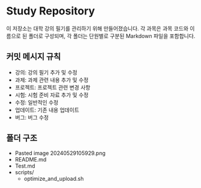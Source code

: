 # Study Repository

이 저장소는 대학 강의 필기를 관리하기 위해 만들어졌습니다. 각 과목은 과목 코드와 이름으로 된 폴더로 구성되며, 각 폴더는 단원별로 구분된 Markdown 파일을 포함합니다.

## 커밋 메시지 규칙

 - 강의: 강의 필기 추가 및 수정
 - 과제: 과제 관련 내용 추가 및 수정
 - 프로젝트: 프로젝트 관련 변경 사항
 - 시험: 시험 준비 자료 추가 및 수정
 - 수정: 일반적인 수정
 - 업데이트: 기존 내용 업데이트
 - 버그: 버그 수정

## 폴더 구조

- Pasted image 20240529105929.png
- README.md
- Test.md
- scripts/
  - optimize_and_upload.sh
